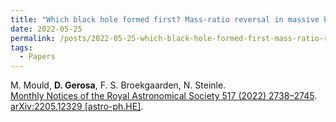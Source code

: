 ```yaml
---
title: "Which black hole formed first? Mass-ratio reversal in massive binary stars from gravitational-wave data"
date: 2022-05-25
permalink: /posts/2022-05-25-which-black-hole-formed-first-mass-ratio-reversal-in-massive-binary-stars-from-gravitational-wave-data
tags:
  - Papers
---
```






M. Mould, **D. Gerosa**, F. S. Broekgaarden, N. Steinle.\
[Monthly Notices of the Royal Astronomical Society 517 (2022) 2738–2745](https://doi.org/10.1093/mnras/stac2859). [arXiv:2205.12329 [astro-ph.HE]](https://arxiv.org/abs/2205.12329).